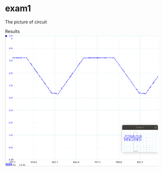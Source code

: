 # exam1
The picture of circuit

Results
![image](https://github.com/106061144/exam1/blob/master/1.png)
